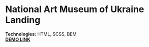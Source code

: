 # National Art Museum of Ukraine Landing

**Technologies:** HTML, SCSS, BEM  
**[DEMO LINK](https://sasdaiv.github.io/NA_MU_landing/)**
